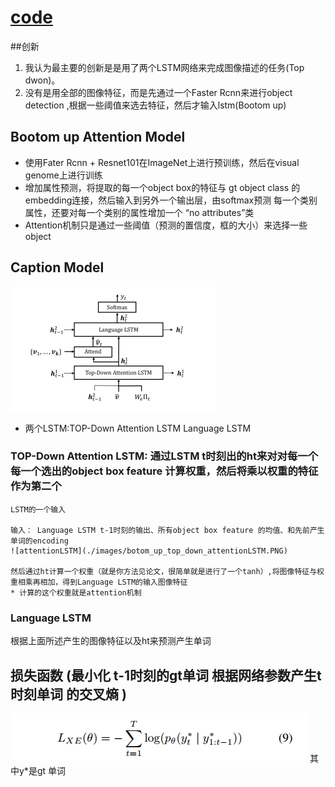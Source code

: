 # [code](http://www.panderson.me/up-down-attention)
##创新
1. 我认为最主要的创新是是用了两个LSTM网络来完成图像描述的任务(Top dwon)。
2. 没有是用全部的图像特征，而是先通过一个Faster Rcnn来进行object detection ,根据一些阈值来选去特征，然后才输入lstm(Bootom up)

##  Bootom up  Attention Model
* 使用Fater Rcnn + Resnet101在ImageNet上进行预训练，然后在visual genome上进行训练
* 增加属性预测，将提取的每一个object box的特征与 gt object class 的embedding连接，然后输入到另外一个输出层，由softmax预测
    每一个类别属性，还要对每一个类别的属性增加一个 “no attributes”类
* Attention机制只是通过一些阈值（预测的置信度，框的大小）来选择一些object

## Caption Model
![结构图](./images/botom_up_top_down.PNG)
* 两个LSTM:TOP-Down Attention LSTM   Language LSTM
### TOP-Down Attention LSTM: 通过LSTM t时刻出的ht来对对每一个每一个选出的object box feature 计算权重，然后将乘以权重的特征作为第二个
    LSTM的一个输入

    输入： Language LSTM t-1时刻的输出、所有object box feature 的均值、和先前产生单词的encoding
    ![attentionLSTM](./images/botom_up_top_down_attentionLSTM.PNG)

    然后通过ht计算一个权重（就是你方法见论文，很简单就是进行了一个tanh）,将图像特征与权重相乘再相加，得到Language LSTM的输入图像特征
    * 计算的这个权重就是attention机制

### Language LSTM
根据上面所述产生的图像特征以及ht来预测产生单词

## 损失函数 (最小化  t-1时刻的gt单词 根据网络参数产生t时刻单词 的交叉熵 )
![loss](./images/botm_up_top_dowm_loss.PNG)
其中y*是gt 单词


